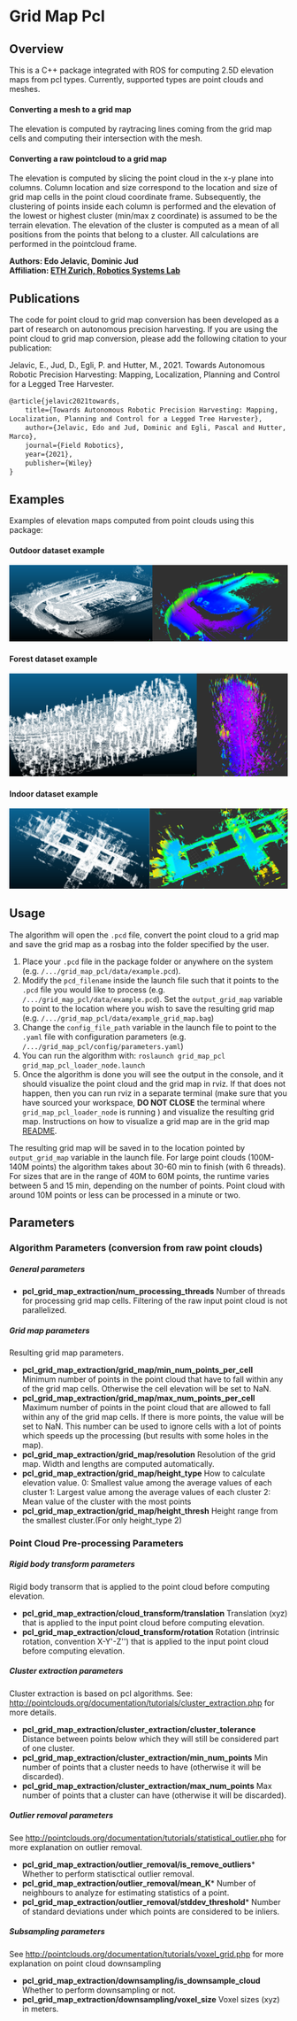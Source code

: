 # Grid Map Pcl

## Overview

This is a C++ package integrated with ROS for computing 2.5D elevation maps from pcl types. Currently, supported types are point clouds and meshes.

#### Converting a mesh to a grid map
The elevation is computed by raytracing lines coming from the grid map cells and computing their intersection with the mesh.

#### Converting a raw pointcloud to a grid map
The elevation is computed by slicing the point cloud in the x-y plane into columns. Column location and size correspond to the location and size of grid map cells in the point cloud coordinate frame. Subsequently, the clustering of points inside each column is performed and the elevation of the lowest or highest cluster (min/max z coordinate) is assumed to be the terrain elevation. The elevation of the cluster is computed as a mean of all positions from the points that belong to a cluster. All calculations are performed in the pointcloud frame.


**Authors: Edo Jelavic, Dominic Jud<br />
Affiliation: [ETH Zurich, Robotics Systems Lab](https://rsl.ethz.ch/)<br />**

## Publications
The code for point cloud to grid map conversion has been developed as a part of research on autonomous precision harvesting. If you are using the point cloud to grid map conversion, please add the following citation to your publication:

Jelavic, E., Jud, D., Egli, P. and Hutter, M., 2021. Towards Autonomous Robotic Precision Harvesting: Mapping, Localization, Planning and Control for a Legged Tree Harvester.
 
    @article{jelavic2021towards,
        title={Towards Autonomous Robotic Precision Harvesting: Mapping, Localization, Planning and Control for a Legged Tree Harvester},
        author={Jelavic, Edo and Jud, Dominic and Egli, Pascal and Hutter, Marco},
        journal={Field Robotics},
        year={2021},
        publisher={Wiley}
    }
   
## Examples

Examples of elevation maps computed from point clouds using this package:

#### Outdoor dataset example
![Example of an outdoor dataset](doc/outdoor.png)

#### Forest dataset example
![Example of a forest dataset](doc/forest.png)

#### Indoor dataset example
![Example of an indoor dataset](doc/indoor.png)


## Usage

The algorithm will open the `.pcd` file, convert the point cloud to a grid map and save the grid map as a rosbag into the folder specified by the user.

1.  Place your `.pcd` file in the package folder or anywhere on the system (e.g. `/.../grid_map_pcl/data/example.pcd`).
2.  Modify the `pcd_filename` inside the launch file such that it points to the `.pcd` file you would like to process (e.g. `/.../grid_map_pcl/data/example.pcd`). Set the `output_grid_map` variable to point to the location where you wish to save the resulting grid map (e.g. `/.../grid_map_pcl/data/example_grid_map.bag`)
3.  Change the `config_file_path` variable in the launch file to point to the `.yaml` file with configuration parameters (e.g. `/.../grid_map_pcl/config/parameters.yaml`)
4.  You can run the algorithm with: `roslaunch grid_map_pcl grid_map_pcl_loader_node.launch` 
5.  Once the algorithm is done you will see the output in the console, and it should visualize the point cloud and the grid map in rviz. If that does not happen, then you can run rviz in a separate terminal (make sure that you have sourced your workspace, **DO NOT CLOSE** the terminal where `grid_map_pcl_loader_node` is running ) and visualize the resulting grid map. Instructions on how to visualize a grid map are in the grid map [README](../README.md).

The resulting grid map will be saved in to the location pointed by `output_grid_map` variable in the launch file. For large point clouds (100M-140M points) the algorithm takes about 30-60 min to finish (with 6 threads). For sizes that are in the range of 40M to 60M points, the runtime varies between 5 and 15 min, depending on the number of points. Point cloud with around 10M points or less can be processed in a minute or two.

## Parameters

### Algorithm Parameters (conversion from raw point clouds)

##### General parameters
* **pcl_grid_map_extraction/num_processing_threads** Number of threads for processing grid map cells. Filtering of the raw input point cloud is not parallelized.

##### Grid map parameters
Resulting grid map parameters.
* **pcl_grid_map_extraction/grid_map/min_num_points_per_cell** Minimum number of points in the point cloud that have to fall within any of the grid map cells. Otherwise the cell elevation will be set to NaN.
* **pcl_grid_map_extraction/grid_map/max_num_points_per_cell** Maximum number of points in the point cloud that are allowed to fall within any of the grid map cells. If there is more points, the value will be set to NaN. This number can be used to ignore cells with a lot of points which speeds up the processing (but results with some holes in the map).
* **pcl_grid_map_extraction/grid_map/resolution** Resolution of the grid map. Width and lengths are computed automatically.
* **pcl_grid_map_extraction/grid_map/height_type** How to calculate elevation value.
0: Smallest value among the average values ​​of each cluster
1: Largest value among the average values ​​of each cluster
2: Mean value of the cluster with the most points
* **pcl_grid_map_extraction/grid_map/height_thresh** Height range from the smallest cluster.(For only height_type 2)

### Point Cloud Pre-processing Parameters

##### Rigid body transform parameters

Rigid body transorm that is applied to the point cloud before computing elevation.
* **pcl_grid_map_extraction/cloud_transform/translation** Translation (xyz) that is applied to the input point cloud before computing elevation.
* **pcl_grid_map_extraction/cloud_transform/rotation** Rotation (intrinsic rotation, convention X-Y'-Z'') that is applied to the input point cloud before computing elevation.

##### Cluster extraction parameters
Cluster extraction is based on pcl algorithms. See: http://pointclouds.org/documentation/tutorials/cluster_extraction.php for more details.
* **pcl_grid_map_extraction/cluster_extraction/cluster_tolerance** Distance between points below which they will still be considered part of one cluster. 
* **pcl_grid_map_extraction/cluster_extraction/min_num_points** Min number of points that a cluster needs to have (otherwise it will be discarded). 
* **pcl_grid_map_extraction/cluster_extraction/max_num_points** Max number of points that a cluster can have (otherwise it will be discarded). 

##### Outlier removal parameters
See http://pointclouds.org/documentation/tutorials/statistical_outlier.php for more explanation on outlier removal.
* **pcl_grid_map_extraction/outlier_removal/is_remove_outliers*** Whether to perform statisctical outlier removal.
* **pcl_grid_map_extraction/outlier_removal/mean_K*** Number of neighbours to analyze for estimating statistics of a point.
* **pcl_grid_map_extraction/outlier_removal/stddev_threshold*** Number of standard deviations under which points are considered to be inliers.

##### Subsampling parameters
See http://pointclouds.org/documentation/tutorials/voxel_grid.php for more explanation on point cloud downsampling
* **pcl_grid_map_extraction/downsampling/is_downsample_cloud** Whether to perform downsampling or not.
* **pcl_grid_map_extraction/downsampling/voxel_size** Voxel sizes (xyz) in meters.







